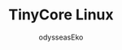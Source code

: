 ---
author: odysseasEko
image_url: /images/tiny-core.png
title: TinyCore Linux
year: 2010 
caption: "Το TinyCore Linux είναι μια modular διανομή Linux με επεκτάσεις που έχουν δημιουργηθεί από την κοινότητα. Λαμβάνετε έναν πυρήνα Linux, ένα root σύστημα αρχείων και μερικά σενάρια
εκκίνησης για την εγκατάσταση ορισμένων ενοτήτων του πυρήνα.Όπως υποδηλώνει το όνομα, είναι μια μικροσκοπική εγκατάσταση που δεν καταλαμβάνει σχεδόν καθόλου αποθηκευτικό χώρο (μόλις 10 MB)
σύμφωνα με τα σύγχρονα πρότυπα των λειτουργικών συστημάτων.
Λαμβάνοντας υπόψη ότι είναι modular, μπορείτε να προσαρμόσετε πλήρως τη διαμόρφωσή χωρίς systemD.
Μπορείτε να εγκαταστήσετε γρήγορα μια ποικιλία από περιβάλλοντα επιφάνειας εργασίας και διαχειριστές παραθύρων για να ξεκινήσετε."
license_url:  
license_text: Wikimedia 
categories:
  - Εργαλεία
  - Τεχνλογία
tags:
  - Linux
---